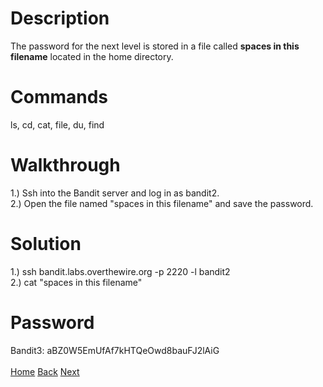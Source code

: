 # Description
The password for the next level is stored in a file called **spaces in this filename** located in the home directory.
# Commands
ls, cd, cat, file, du, find
# Walkthrough
1.) Ssh into the Bandit server and log in as bandit2. <br />
2.) Open the file named "spaces in this filename" and save the password.
# Solution
1.) ssh bandit.labs.overthewire.org -p 2220 -l bandit2 <br />
2.) cat "spaces in this filename"
# Password
Bandit3: aBZ0W5EmUfAf7kHTQeOwd8bauFJ2lAiG <br /> <br />
[Home](https://github.com/Spagoooti/OverTheWire-Bandit/blob/main/README.md) [Back](https://github.com/Spagoooti/OverTheWire-Bandit/blob/main/Bandit%200%20-%3E%2010/Bandit%201%20-%3E%202.md) [Next](https://github.com/Spagoooti/OverTheWire-Bandit/blob/main/Bandit%200%20-%3E%2010/Bandit%203%20-%3E%204.md)
